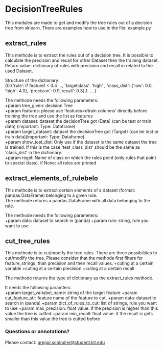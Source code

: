 # DecisionTreeRules
This modules are made to get and modify the tree rules out of a decision tree from sklearn.
There are examples how to use in the file: example.py

## extract_rules
This methode is to extract the rules out of a decision tree. It is possible to calculate the precision and recall for other Dataset then the training dataset.
Return value: dictionary of rules with precision and recall in related to the used Dataset.

Structure of the dictionary:  
    {0:{'rule': If feature1 < 0.4 ..., 'targetclass': 'high' , 'class_dist': {'low': 0.0, 'high': 4.0}, 'precision': 0.9,'recall': 0.3},1: ....}

The methode needs the following parameters:  
    +param tree_given: decision Tree  
    +param features: please use 'features=dtrain.columns' directly before training the tree and use the list as features  
    +param dataset: dataset the decisionTree got (Data) (can be test or train data) (important: Type: Dataframe)  
    +param target_dataset: dataset the decisionTree got (Target) (can be test or train data)(important: Type: Dataframe)  
    +param show_test_dist: Only use if the dataset is the same dataset the tree is trained. If this is the case 'test_class_dist' should be the same as 'class_dist' in the dictionary.  
    +param regel: Name of class on which the rules point (only rules that point to special class). if None: all rules are printed  

		
	
		
## extract_elements_of_rulebelo
This methode is to extract certain elements of a dataset (format: pandas.DataFrame) belonging to a given rule.  
The methode returns a pandas.DataFrame with all data belonging to the rule.  

The methode needs the following parameters:  
    +param data: dataset to search in (panda)
    +param rule: string, rule you want to use

## cut_tree_rules
This methode is to cut/modify the tree rules. There are three possibilities to cut/modify the tree. Please consider that the methode first filters for feature_strings, than precision and then recall values.
    +cuting at a certain variable
    +cuting at a certain precision
    +cuting at a certain recall

The methode returns the type of dictionary as the extract_rules methode.  

It needs the following paramters:  
    +param target_variabel_name: string of the target feature
    +param cut_feature_str: feature name of the feature to cut.
    +param data: dataset to search in (panda)
    +param dict_of_rules_to_cut: list of strings, rule you want to use
    +param max_precision: float value: if the precision is higher than this value the tree is cutted
    +param min_recall: float value: if the recall is gets smaller than this value the tree is cutted before

### Questions or annotations?
Please contact: gregor.schindler@student.kit.edu

